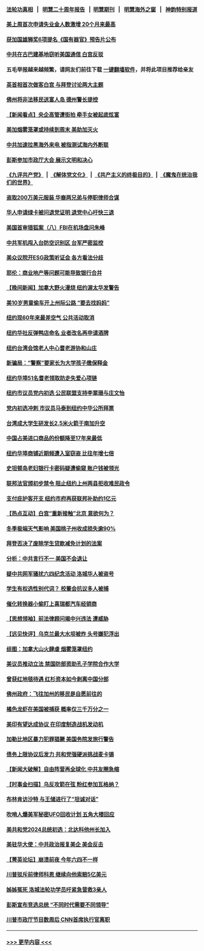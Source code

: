 #### [法轮功真相](https://github.com/gfw-breaker/truth/blob/master/README.md?t=0) &nbsp;&nbsp;|&nbsp;&nbsp; [明慧二十周年报告](https://github.com/gfw-breaker/mh-reports/blob/master/README.md?t=0) &nbsp;&nbsp;|&nbsp;&nbsp;[明慧期刊](https://github.com/gfw-breaker/mh-qikan) &nbsp;&nbsp;|&nbsp;&nbsp; [明慧海外之窗](https://github.com/gfw-breaker/mh-news/blob/master/README.md?t=0) &nbsp;&nbsp;|&nbsp;&nbsp; [神韵特别报道](https://github.com/gfw-breaker/mh-news/blob/master/shenyun.md?t=0)
#### [美上周首次申请失业金人数激增 20个月来最高](../pages/nsc412/n14012549.md?t=06090343) 
#### [获加国雄狮奖6项提名《国有器官》预告片公布](../pages/nsc412/n14012594.md?t=06090343) 
#### [中共在古巴建基地窃听美国通信 白宫反驳](../pages/nsc412/n14012551.md?t=06090343) 
#### 五毛举报越来越频繁，请网友们前往下载 [一键翻墙软件](https://github.com/gfw-breaker/ssr-accounts)，并将此项目推荐给亲友
#### [英首相首次做客白宫 与拜登讨论两大主题](../pages/nsc412/n14012380.md?t=06090343) 
#### [佛州将非法移民送富人岛 德州警长提控](../pages/nsc412/n14012069.md?t=06090343) 
#### [【新闻看点】央企高管遭街拍 牵手女被起底炫富](../pages/nsc412/n14012548.md?t=06090343) 
#### [美加烟雾笼罩或持续到周末 美助加灭火](../pages/nsc412/n14012355.md?t=06090343) 
#### [中共加速拉黑海外来电 被指测试海内外断联](../pages/nsc412/n14012543.md?t=06090343) 
#### [彭斯参加市政厅大会 展示文明和决心](../pages/nsc412/n14012428.md?t=06090343) 
#### [《九评共产党》](https://github.com/begood0513/9ping.md/blob/master/README.md) &nbsp;|&nbsp; [《解体党文化》](../../../../jtdwh.md/blob/master/README.md)  &nbsp;|&nbsp; [《共产主义的终极目的》](../../../../gczydzjmd.md/blob/master/README.md) &nbsp;|&nbsp; [《魔鬼在统治我们的世界》](../../../../mgztzwmdsj.md/blob/master/README.md) 
#### [盗取200万美元服装 华裔两兄弟与停职律师合谋](../pages/nsc412/n14012191.md?t=06090343) 
#### [华人申请绿卡被问退党证明 退党中心吁快三退](../pages/nsc412/n14012199.md?t=06090343) 
#### [美国首审猎狐案（八）FBI在机场盘问朱峰](../pages/nsc412/n14012186.md?t=06090343) 
#### [中共军机闯入台防空识别区 台军严密监控](../pages/nsc412/n14012349.md?t=06090343) 
#### [美众议院开ESG政策听证会 各方看法分歧](../pages/nsc412/n14011912.md?t=06090343) 
#### [耶伦：商业地产等问题可能导致银行合并](../pages/nsc412/n14012308.md?t=06090343) 
#### [【晚间新闻】加拿大野火漫烧 纽约渥太华发警告](../pages/nsc412/n14012288.md?t=06090343) 
#### [美10岁男童偷车开上州际公路 “要去找妈妈”](../pages/nsc412/n14012147.md?t=06090343) 
#### [纽约现60年来最差空气 公共活动取消](../pages/nsc412/n14011963.md?t=06090343) 
#### [纽约华社反弹鸭店命名 业者改名再申请酒牌](../pages/nsc412/n14012192.md?t=06090343) 
#### [纽约台湾会馆老人中心耆老游协和山庄](../pages/nsc412/n14012210.md?t=06090343) 
#### [新骗局：“警察”要家长为大学孩子缴保释金](../pages/nsc412/n14012223.md?t=06090343) 
#### [纽约华埠51名耆老领取防走失爱心项链](../pages/nsc412/n14012188.md?t=06090343) 
#### [纽约市议员党内初选 公民联盟支持李翠珊与庄文怡](../pages/nsc412/n14012194.md?t=06090343) 
#### [党内初选冲刺 市议员马泰到纽约中华公所拜票](../pages/nsc412/n14012195.md?t=06090343) 
#### [台湾成大学生研发长2.5米火箭于南加升空](../pages/nsc412/n14012185.md?t=06090343) 
#### [中国占美进口商品的份额降至17年来最低](../pages/nsc412/n14012106.md?t=06090343) 
#### [纽约华埠商铺近期频遭入室窃盗 比往年增七倍](../pages/nsc412/n14012153.md?t=06090343) 
#### [史坦顿岛老妇银行卡密码疑遭偷窥 账户钱被领光](../pages/nsc412/n14012151.md?t=06090343) 
#### [联邦法官颁初步禁令 阻止纽约上州两县拒收难民政令](../pages/nsc412/n14012128.md?t=06090343) 
#### [支付庇护客开支 纽约市府再获联邦补助约1亿元](../pages/nsc412/n14012123.md?t=06090343) 
#### [【热点互动】白宫“重新接触”北京 意欲何为？](../pages/nsc412/n14011960.md?t=06090343) 
#### [冬季极端天气影响 美国桃子州收成损失逾90%](../pages/nsc412/n14012012.md?t=06090343) 
#### [拜登否决了废除学生贷款减免计划的法案](../pages/nsc412/n14011982.md?t=06090343) 
#### [分析：中共言行不一 美国不会退让](../pages/nsc412/n14011970.md?t=06090343) 
#### [疑中共网军骚扰六四纪念活动 洛城华人被盗号](../pages/nsc412/n14012073.md?t=06090343) 
#### [学生有权选性别代词？ 校董会抗议多人被捕](../pages/nsc412/n14012059.md?t=06090343) 
#### [催化转换器小偷盯上喜瑞都汽车经销商](../pages/nsc412/n14012045.md?t=06090343) 
#### [【思想领袖】前法律顾问揭中兴违法 遭威胁](../pages/nsc412/n14001882.md?t=06090343) 
#### [【远见快评】乌克兰最大水坝被炸 头号嫌犯浮出](../pages/nsc412/n14011953.md?t=06090343) 
#### [组图：加拿大山火肆虐 烟雾笼罩纽约](../pages/nsc412/n14011885.md?t=06090343) 
#### [美议员推动立法 禁国防部资助孔子学院合作大学](../pages/nsc412/n14011921.md?t=06090343) 
#### [曾获红地毯待遇 红杉资本如今剥离中国分部](../pages/nsc412/n14011934.md?t=06090343) 
#### [佛州政府：飞往加州的移民是自愿前往的](../pages/nsc412/n14011897.md?t=06090343) 
#### [橘色龙虾在美国被捕获 概率仅三千万分之一](../pages/nsc412/n14011820.md?t=06090343) 
#### [美印有望达成协议 在印度制造战机发动机](../pages/nsc412/n14011844.md?t=06090343) 
#### [加勒比地区暴力犯罪猖獗 美国务院发旅行警告](../pages/nsc412/n14011915.md?t=06090343) 
#### [债务上限协议后发力 共和党强硬派挑战麦卡锡](../pages/nsc412/n14011835.md?t=06090343) 
#### [【新闻大破解】自由阵营再全球化 中共友圈急缩](../pages/nsc412/n14011813.md?t=06090343) 
#### [【时事金扫描】乌反攻箭在弦 粉红参加瓦格纳？](../pages/nsc412/n14011788.md?t=06090343) 
#### [布林肯访沙特 与王储进行了“坦诚对话”](../pages/nsc412/n14011905.md?t=06090343) 
#### [吹哨人爆美军秘密UFO回收计划 五角大楼回应](../pages/nsc412/n14011874.md?t=06090343) 
#### [美共和党2024总统初选：北达科他州长加入](../pages/nsc412/n14011810.md?t=06090343) 
#### [美驻华大使：中共政治报复美企 美会反击](../pages/nsc412/n14011843.md?t=06090343) 
#### [【菁英论坛】崩溃前夜 今年六四不一样](../pages/nsc412/n14011950.md?t=06090343) 
#### [川普驳斥前律师科恩 继续向他索赔5亿美元](../pages/nsc412/n14011782.md?t=06090343) 
#### [姊姊冤死 洛城法轮功学员吁紧急营救3亲人](../pages/nsc412/n14011859.md?t=06090343) 
#### [彭斯宣布竞选总统 “不同时代需要不同领导”](../pages/nsc412/n14011791.md?t=06090343) 
#### [川普市政厅节目数周后 CNN首席执行官离职](../pages/nsc412/n14011790.md?t=06090343) 

----
#### [ >>> 更早内容 <<< ](../indexes/nsc412-earlier.md)
